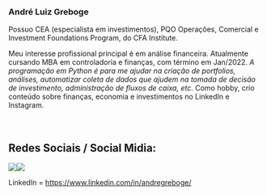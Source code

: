 
<br/>
  
<h3>André Luiz Greboge</h3>

Possuo CEA (especialista em investimentos), PQO Operações, Comercial e Investment Foundations Program, do CFA Institute.

Meu interesse profissional principal é em análise financeira. Atualmente cursando MBA em controladoria e finanças, com término em Jan/2022. <i>A programação em Python é para me ajudar na criação de portfolios, análises, automatizar coleta de dados que ajudem na tomada de decisão de investimento, administração de fluxos de caixa, etc. </i> Como hobby, crio conteúdo sobre finanças, economia e investimentos no LinkedIn e Instagram.
<br/><br/><br/>



<h2>Redes Sociais / Social Midia:</h2>

<a><img src='https://img.shields.io/badge/LinkedIn-0077B5?style=for-the-badge&logo=linkedin&logoColor=white' a href='https://img.shields.io/badge/LinkedIn-0077B5?style=for-the-badge&logo=linkedin&logoColor=white'><img src='https://img.shields.io/badge/Instagram-E4405F?style=for-the-badge&logo=instagram&logoColor=white' a href='https://www.linkedin.com/in/andregreboge/'></a>

LinkedIn = https://www.linkedin.com/in/andregreboge/



<!---
andreluizgreboge/andreluizgreboge is a ✨ special ✨ repository because its `README.md` (this file) appears on your GitHub profile.
You can click the Preview link to take a look at your changes.
--->
